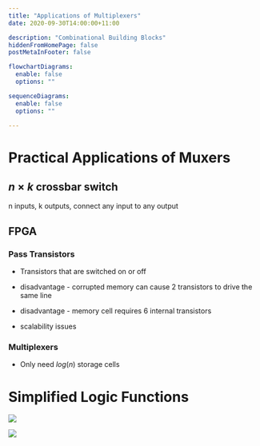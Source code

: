 ```yaml
---
title: "Applications of Multiplexers"
date: 2020-09-30T14:00:00+11:00

description: "Combinational Building Blocks"
hiddenFromHomePage: false
postMetaInFooter: false

flowchartDiagrams:
  enable: false
  options: ""

sequenceDiagrams: 
  enable: false
  options: ""

---
```


<!-- combinational 
sequential -  -->

# Practical Applications of Muxers

## $n \times k$ crossbar switch

n inputs, k outputs, connect any input to any output

## FPGA

### Pass Transistors

* Transistors that are switched on or off

* disadvantage - corrupted memory can cause 2 transistors to drive the same line
* disadvantage - memory cell requires 6 internal transistors
* scalability issues

### Multiplexers

* Only need $log(n)$ storage cells

# Simplified Logic Functions

![](2020-10-08-16-57-53.png)

![](2020-10-08-16-56-57.png)
